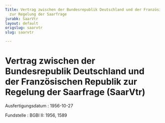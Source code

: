 ```yaml
---
Title: Vertrag zwischen der Bundesrepublik Deutschland und der Französischen Republik
  zur Regelung der Saarfrage
jurabk: SaarVtr
layout: default
origslug: saarvtr
slug: saarvtr

---
```


# Vertrag zwischen der Bundesrepublik Deutschland und der Französischen Republik zur Regelung der Saarfrage (SaarVtr)

Ausfertigungsdatum
:   1956-10-27

Fundstelle
:   BGBl II: 1956, 1589

